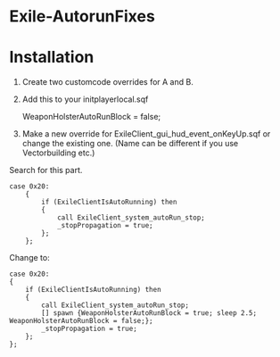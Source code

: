 # Exile-AutorunFixes

# Installation

1. Create two customcode overrides for A and B.
2. Add this to your initplayerlocal.sqf
	
	WeaponHolsterAutoRunBlock = false;

3. Make a new override for ExileClient_gui_hud_event_onKeyUp.sqf or change the existing one. (Name can be different if you use Vectorbuilding etc.)


Search for this part.

	case 0x20:
		{
			if (ExileClientIsAutoRunning) then
			{
				call ExileClient_system_autoRun_stop;
				_stopPropagation = true; 
			};
		};

Change to:
	
	case 0x20:
	{
		if (ExileClientIsAutoRunning) then
		{
			call ExileClient_system_autoRun_stop;
			[] spawn {WeaponHolsterAutoRunBlock = true; sleep 2.5; WeaponHolsterAutoRunBlock = false;};
			_stopPropagation = true; 
		};
	};
